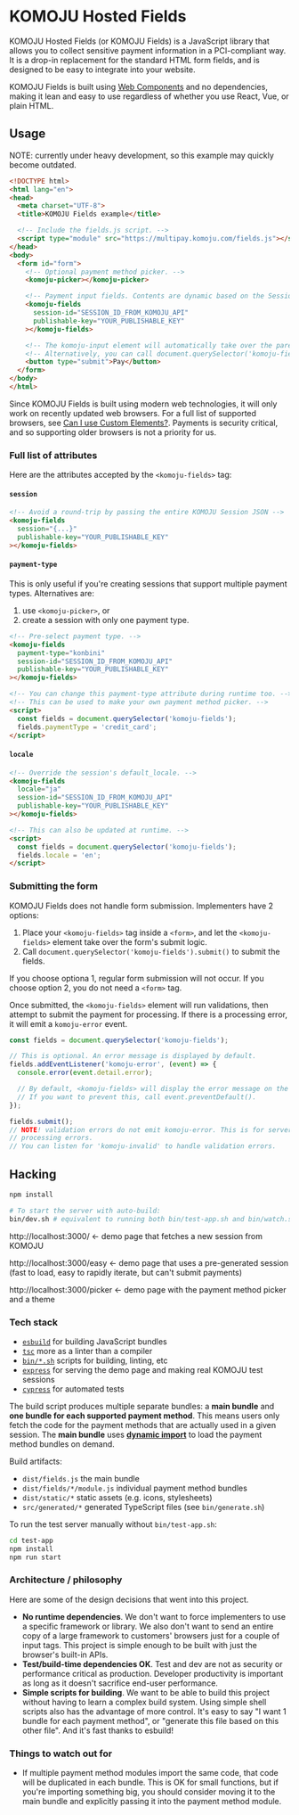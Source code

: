 # KOMOJU Hosted Fields

KOMOJU Hosted Fields (or KOMOJU Fields) is a JavaScript library that allows you to collect sensitive payment information in a PCI-compliant way. It is a drop-in replacement for the standard HTML form fields, and is designed to be easy to integrate into your website.

KOMOJU Fields is built using [Web Components](https://developer.mozilla.org/en-US/docs/Web/Web_Components) and no dependencies, making it lean and easy to use regardless of whether you use React, Vue, or plain HTML.

## Usage

NOTE: currently under heavy development, so this example may quickly become outdated.

```html
<!DOCTYPE html>
<html lang="en">
<head>
  <meta charset="UTF-8">
  <title>KOMOJU Fields example</title>

  <!-- Include the fields.js script. -->
  <script type="module" src="https://multipay.komoju.com/fields.js"></script>
</head>
<body>
  <form id="form">
    <!-- Optional payment method picker. -->
    <komoju-picker></komoju-picker>

    <!-- Payment input fields. Contents are dynamic based on the Session's payment types. -->
    <komoju-fields
      session-id="SESSION_ID_FROM_KOMOJU_API"
      publishable-key="YOUR_PUBLISHABLE_KEY"
    ></komoju-fields>

    <!-- The komoju-input element will automatically take over the parent form submit logic. -->
    <!-- Alternatively, you can call document.querySelector('komoju-fields').submit() to submit. -->
    <button type="submit">Pay</button>
  </form>
</body>
</html>
```

Since KOMOJU Fields is built using modern web technologies, it will only work on recently updated web browsers. For a full list of supported browsers, see [Can I use Custom Elements?](https://caniuse.com/#feat=custom-elementsv1). Payments is security critical, and so supporting older browsers is not a priority for us.

### Full list of attributes

Here are the attributes accepted by the `<komoju-fields>` tag:

#### `session`

```html
<!-- Avoid a round-trip by passing the entire KOMOJU Session JSON -->
<komoju-fields
  session="{...}"
  publishable-key="YOUR_PUBLISHABLE_KEY"
></komoju-fields>
```

#### `payment-type`

This is only useful if you're creating sessions that support multiple payment types. Alternatives are:
1. use `<komoju-picker>`, or
2. create a session with only one payment type.

```html
<!-- Pre-select payment type. -->
<komoju-fields
  payment-type="konbini"
  session-id="SESSION_ID_FROM_KOMOJU_API"
  publishable-key="YOUR_PUBLISHABLE_KEY"
></komoju-fields>

<!-- You can change this payment-type attribute during runtime too. -->
<!-- This can be used to make your own payment method picker. -->
<script>
  const fields = document.querySelector('komoju-fields');
  fields.paymentType = 'credit_card';
</script>
```

#### `locale`

```html
<!-- Override the session's default_locale. -->
<komoju-fields
  locale="ja"
  session-id="SESSION_ID_FROM_KOMOJU_API"
  publishable-key="YOUR_PUBLISHABLE_KEY"
></komoju-fields>

<!-- This can also be updated at runtime. -->
<script>
  const fields = document.querySelector('komoju-fields');
  fields.locale = 'en';
</script>
```

### Submitting the form

KOMOJU Fields does not handle form submission. Implementers have 2 options:
1. Place your `<komoju-fields>` tag inside a `<form>`, and let the `<komoju-fields>` element take over the form's submit logic.
2. Call `document.querySelector('komoju-fields').submit()` to submit the fields.

If you choose optiona 1, regular form submission will not occur.
If you choose option 2, you do not need a `<form>` tag.

Once submitted, the `<komoju-fields>` element will run validations, then attempt to submit the payment for processing. If there is a processing error, it will emit a `komoju-error` event.

```javascript
const fields = document.querySelector('komoju-fields');

// This is optional. An error message is displayed by default.
fields.addEventListener('komoju-error', (event) => {
  console.error(event.detail.error);

  // By default, <komoju-fields> will display the error message on the UI.
  // If you want to prevent this, call event.preventDefault().
});

fields.submit();
// NOTE! validation errors do not emit komoju-error. This is for server-side
// processing errors.
// You can listen for 'komoju-invalid' to handle validation errors.
```

## Hacking

```bash
npm install

# To start the server with auto-build:
bin/dev.sh # equivalent to running both bin/test-app.sh and bin/watch.sh
```

http://localhost:3000/ <- demo page that fetches a new session from KOMOJU

http://localhost:3000/easy <- demo page that uses a pre-generated session (fast to load, easy to rapidly iterate, but can't submit payments)

http://localhost:3000/picker <- demo page with the payment method picker and a theme

### Tech stack

* [`esbuild`](https://esbuild.github.io/) for building JavaScript bundles
* [`tsc`](https://www.typescriptlang.org/docs/handbook/compiler-options.html) more as a linter than a compiler
* [`bin/*.sh`](https://github.com/degica/komoju-fields/tree/main/bin) scripts for building, linting, etc
* [`express`](https://expressjs.com/) for serving the demo page and making real KOMOJU test sessions
* [`cypress`](https://www.cypress.io/) for automated tests

The build script produces multiple separate bundles: a **main bundle** and **one bundle for each supported payment method**. This means users only fetch the code for the payment methods that are actually used in a given session. The **main bundle** uses [**dynamic import**](https://developer.mozilla.org/en-US/docs/Web/JavaScript/Reference/Operators/import) to load the payment method bundles on demand.

Build artifacts:
* `dist/fields.js` the main bundle
* `dist/fields/*/module.js` individual payment method bundles
* `dist/static/*` static assets (e.g. icons, stylesheets)
* `src/generated/*` generated TypeScript files (see `bin/generate.sh`)

To run the test server manually without `bin/test-app.sh`:
```sh
cd test-app
npm install
npm run start
```

### Architecture / philosophy

Here are some of the design decisions that went into this project.

* **No runtime dependencies**. We don't want to force implementers to use a specific framework or library. We also don't want to send an entire copy of a large framework to customers' browsers just for a couple of input tags. This project is simple enough to be built with just the browser's built-in APIs.
* **Test/build-time dependencies OK**. Test and dev are not as security or performance critical as production. Developer productivity is important as long as it doesn't sacrifice end-user performance.
* **Simple scripts for building**. We want to be able to build this project without having to learn a complex build system. Using simple shell scripts also has the advantage of more control. It's easy to say "I want 1 bundle for each payment method", or "generate this file based on this other file". And it's fast thanks to esbuild!

### Things to watch out for

* If multiple payment method modules import the same code, that code will be duplicated in each bundle. This is OK for small functions, but if you're importing something big, you should consider moving it to the main bundle and explicitly passing it into the payment method module.
